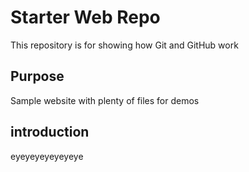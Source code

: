# Starter Web Repo

This repository is for showing how Git and GitHub work

## Purpose

Sample website with plenty of files for demos

## introduction

eyeyeyeyeyeyeye